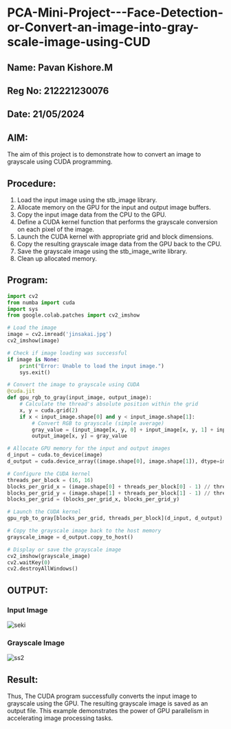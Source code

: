 # PCA-Mini-Project---Face-Detection-or-Convert-an-image-into-gray-scale-image-using-CUD

## Name: Pavan Kishore.M
## Reg No: 212221230076
## Date: 21/05/2024

## AIM:

The aim of this project is to demonstrate how to convert an image to grayscale using CUDA programming.

## Procedure:
1. Load the input image using the stb_image library.
2. Allocate memory on the GPU for the input and output image buffers.
3. Copy the input image data from the CPU to the GPU.
4. Define a CUDA kernel function that performs the grayscale conversion on each pixel of the image.
5. Launch the CUDA kernel with appropriate grid and block dimensions.
6. Copy the resulting grayscale image data from the GPU back to the CPU.
7. Save the grayscale image using the stb_image_write library.
8. Clean up allocated memory.

## Program:
```python
import cv2
from numba import cuda
import sys
from google.colab.patches import cv2_imshow

# Load the image
image = cv2.imread('jinsakai.jpg')
cv2_imshow(image)

# Check if image loading was successful
if image is None:
    print("Error: Unable to load the input image.")
    sys.exit()

# Convert the image to grayscale using CUDA
@cuda.jit
def gpu_rgb_to_gray(input_image, output_image):
    # Calculate the thread's absolute position within the grid
    x, y = cuda.grid(2)
    if x < input_image.shape[0] and y < input_image.shape[1]:
        # Convert RGB to grayscale (simple average)
        gray_value = (input_image[x, y, 0] + input_image[x, y, 1] + input_image[x, y, 2]) / 3
        output_image[x, y] = gray_value

# Allocate GPU memory for the input and output images
d_input = cuda.to_device(image)
d_output = cuda.device_array((image.shape[0], image.shape[1]), dtype=image.dtype)

# Configure the CUDA kernel
threads_per_block = (16, 16)
blocks_per_grid_x = (image.shape[0] + threads_per_block[0] - 1) // threads_per_block[0]
blocks_per_grid_y = (image.shape[1] + threads_per_block[1] - 1) // threads_per_block[1]
blocks_per_grid = (blocks_per_grid_x, blocks_per_grid_y)

# Launch the CUDA kernel
gpu_rgb_to_gray[blocks_per_grid, threads_per_block](d_input, d_output)

# Copy the grayscale image back to the host memory
grayscale_image = d_output.copy_to_host()

# Display or save the grayscale image
cv2_imshow(grayscale_image)
cv2.waitKey(0)
cv2.destroyAllWindows()
```

## OUTPUT:

### Input Image

![seki](https://github.com/pavankishore-AIDS/PCA---Mini-Project-Mini-Project---Face-Detection-or-Convert-an-image-into-gray-scale-image-using-CUD/assets/94154941/68b66409-2618-49b0-b7f3-0ac4bc7114d5)



### Grayscale Image

![ss2](https://github.com/pavankishore-AIDS/PCA---Mini-Project-Mini-Project---Face-Detection-or-Convert-an-image-into-gray-scale-image-using-CUD/assets/94154941/4f6ae76e-d7d2-4cd1-8b35-756038c1de67)


## Result:
Thus, The CUDA program successfully converts the input image to grayscale using the GPU. The resulting grayscale image is saved as an output file. This example demonstrates the power of GPU parallelism in accelerating image processing tasks.

